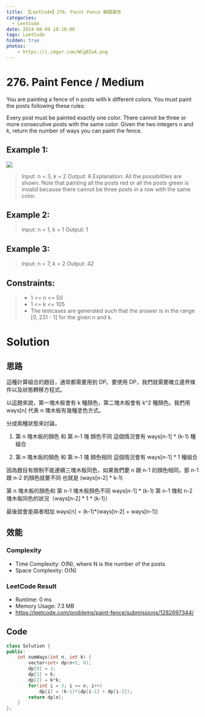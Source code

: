 ```yaml
---
title: 【LeetCode】276. Paint Fence 解題報告
categories:
  - LeetCode
date: 2024-06-09 18:18:00
tags: LeetCode
hidden: true
photos:
    - https://i.imgur.com/WCg8IoA.png
---
```

 
# 276. Paint Fence / Medium

You are painting a fence of n posts with k different colors. You must paint the posts following these rules:

Every post must be painted exactly one color.
There cannot be three or more consecutive posts with the same color.
Given the two integers n and k, return the number of ways you can paint the fence.
<!-- more --> 

## Example 1:
![](https://assets.leetcode.com/uploads/2021/02/28/paintfenceex1.png)
> Input: n = 3, k = 2
> Output: 6
> Explanation: All the possibilities are shown.
> Note that painting all the posts red or all the posts green is invalid because there cannot be three posts in a row with the same color.


## Example 2:
> Input: n = 1, k = 1
> Output: 1

## Example 3:
> Input: n = 7, k = 2
> Output: 42

## Constraints:
> - 1 <= n <= 50
> - 1 <= k <= 105
> - The testcases are generated such that the answer is in the range [0, 231 - 1] for the given n and k.

# Solution
## 思路

這種計算組合的題目，通常都需要用到 DP。要使用 DP，我們就需要確立邊界條件以及狀態轉移方程式。

以這題來說，第一塊木板會有 k 種顏色，第二塊木板會有 k^2 種顏色。我們用 ways[n] 代表 n 塊木板有幾種塗色方式。

分成兩種狀態來討論，
1. 第 n 塊木板的顏色 和 第 n-1 塊 顏色不同
這個情況會有 ways[n-1] * (k-1) 種組合

2. 第 n 塊木板的顏色 和 第 n-1 塊 顏色相同
這個情況會有 ways[n-1] * 1 種組合

因為題目有限制不能連續三塊木板同色，如果我們要 n 跟 n-1 的顏色相同，那 n-1 跟 n-2 的顏色就要不同
也就是 (ways[n-2] * k-1)

第 n 塊木板的顏色和 第 n-1 塊木板顏色不同 ways[n-1] * (k-1)
第 n-1 塊和 n-2 塊木板同色的狀況（ways[n-2] * 1 * (k-1)）

最後就會是兩者相加 ways[n] = (k-1)*(ways[n-2] + ways[n-1])

## 效能

### Complexity 
- Time Complexity: O(N), where N is the number of the posts
- Space Complexity: O(N)

### LeetCode Result

- Runtime: 0 ms
- Memory Usage: 7.3 MB 
- https://leetcode.com/problems/paint-fence/submissions/1282697344/

## Code
```cpp
class Solution {
public:
    int numWays(int n, int k) {
        vector<int> dp(n+2, 0);
        dp[0] = 1; 
        dp[1] = k; 
        dp[2] = k*k; 
        for(int i = 3; i <= n; i++) 
            dp[i] = (k-1)*(dp[i-1] + dp[i-2]); 
        return dp[n]; 
    }
};
```
